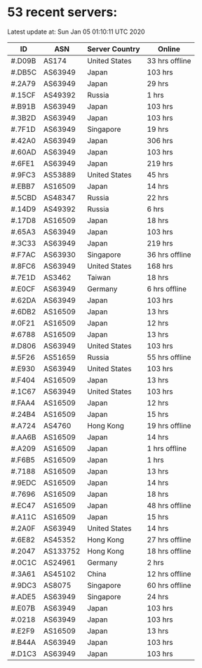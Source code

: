 # 53 recent servers:

Latest update at: Sun Jan 05 01:10:11 UTC 2020

| ID | ASN | Server Country | Online |
| -- | --- | -------------- | ------ |
| #.D09B | AS174 | United States | 33 hrs offline |
| #.DB5C | AS63949 | Japan | 103 hrs |
| #.2A79 | AS63949 | Japan | 29 hrs |
| #.15CF | AS49392 | Russia | 1 hrs |
| #.B91B | AS63949 | Japan | 103 hrs |
| #.3B2D | AS63949 | Japan | 103 hrs |
| #.7F1D | AS63949 | Singapore | 19 hrs |
| #.42A0 | AS63949 | Japan | 306 hrs |
| #.60AD | AS63949 | Japan | 103 hrs |
| #.6FE1 | AS63949 | Japan | 219 hrs |
| #.9FC3 | AS53889 | United States | 45 hrs |
| #.EBB7 | AS16509 | Japan | 14 hrs |
| #.5CBD | AS48347 | Russia | 22 hrs |
| #.14D9 | AS49392 | Russia | 6 hrs |
| #.17D8 | AS16509 | Japan | 18 hrs |
| #.65A3 | AS63949 | Japan | 103 hrs |
| #.3C33 | AS63949 | Japan | 219 hrs |
| #.F7AC | AS63930 | Singapore | 36 hrs offline |
| #.8FC6 | AS63949 | United States | 168 hrs |
| #.7E1D | AS3462 | Taiwan | 18 hrs |
| #.E0CF | AS63949 | Germany | 6 hrs offline |
| #.62DA | AS63949 | Japan | 103 hrs |
| #.6DB2 | AS16509 | Japan | 13 hrs |
| #.0F21 | AS16509 | Japan | 12 hrs |
| #.6788 | AS16509 | Japan | 13 hrs |
| #.D806 | AS63949 | United States | 103 hrs |
| #.5F26 | AS51659 | Russia | 55 hrs offline |
| #.E930 | AS63949 | United States | 103 hrs |
| #.F404 | AS16509 | Japan | 13 hrs |
| #.1C67 | AS63949 | United States | 103 hrs |
| #.FAA4 | AS16509 | Japan | 12 hrs |
| #.24B4 | AS16509 | Japan | 15 hrs |
| #.A724 | AS4760 | Hong Kong | 19 hrs offline |
| #.AA6B | AS16509 | Japan | 14 hrs |
| #.A209 | AS16509 | Japan | 1 hrs offline |
| #.F6B5 | AS16509 | Japan | 1 hrs |
| #.7188 | AS16509 | Japan | 13 hrs |
| #.9EDC | AS16509 | Japan | 14 hrs |
| #.7696 | AS16509 | Japan | 18 hrs |
| #.EC47 | AS16509 | Japan | 48 hrs offline |
| #.A11C | AS16509 | Japan | 15 hrs |
| #.2A0F | AS63949 | United States | 14 hrs |
| #.6E82 | AS45352 | Hong Kong | 27 hrs offline |
| #.2047 | AS133752 | Hong Kong | 18 hrs offline |
| #.0C1C | AS24961 | Germany | 2 hrs |
| #.3A61 | AS45102 | China | 12 hrs offline |
| #.9DC3 | AS8075 | Singapore | 60 hrs offline |
| #.ADE5 | AS63949 | Singapore | 24 hrs |
| #.E07B | AS63949 | Japan | 103 hrs |
| #.0218 | AS63949 | Japan | 103 hrs |
| #.E2F9 | AS16509 | Japan | 13 hrs |
| #.B44A | AS63949 | Japan | 103 hrs |
| #.D1C3 | AS63949 | Japan | 103 hrs |

